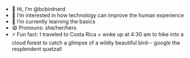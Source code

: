 - 👋 Hi, I’m @bcbirdnerd
- 👀 I’m interested in how technology can improve the human experience
- 🌱 I’m currently learning the basics
- 😄 Pronouns: she/her/hers
- ⚡ Fun fact: I traveled to Costa Rica + woke up at 4:30 am to hike into a cloud forest to catch a glimpse of a wildly beautiful bird-- google the resplendent quetzal!

<!---
bcbirdnerd/bcbirdnerd is a ✨ special ✨ repository because its `README.md` (this file) appears on your GitHub profile.
You can click the Preview link to take a look at your changes.
--->
